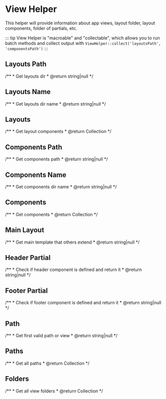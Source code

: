 # View Helper

This helper will provide information about app views, layout folder, layout components, folder of partials, etc.

::: tip
View Helper is "macroable" and "collectable", which allows you to run batch methods and collect output with `ViewHelper::collect('layoutsPath', 'componentsPath')`
:::

## Layouts Path
<helper-method method="layoutsPath">
    /**
     * Get layouts dir
     * @return string|null
     */
</helper-method>

## Layouts Name
<helper-method method="layoutsName">
    /**
     * Get layouts dir name
     * @return string|null
     */
</helper-method>

## Layouts
<helper-method method="layouts">
    /**
     * Get layout components
     * @return Collection
     */
</helper-method>

## Components Path
<helper-method method="componentsPath">
    /**
     * Get components path
     * @return string|null
     */
</helper-method>

## Components Name
<helper-method method="componentsName">
    /**
     * Get components dir name
     * @return string|null
     */
</helper-method>

## Components
<helper-method method="components">
    /**
     * Get components
     * @return Collection
     */
</helper-method>

## Main Layout
<helper-method method="main">
    /**
     * Get main template that others extend
     * @return string|null
     */
</helper-method>

## Header Partial
<helper-method method="header">
    /**
     * Check if header component is defined and return it
     * @return string|null
     */
</helper-method>

## Footer Partial
<helper-method method="footer">
    /**
     * Check if footer component is defined and return it
     * @return string|null
     */
</helper-method>

## Path
<helper-method method="path">
    /**
     * Get first valid path or view
     * @return string|null
     */
</helper-method>

## Paths
<helper-method method="paths">
    /**
     * Get all paths
     * @return Collection
     */
</helper-method>

## Folders
<helper-method method="folders">
    /**
     * Get all view folders
     * @return Collection
     */
</helper-method>
